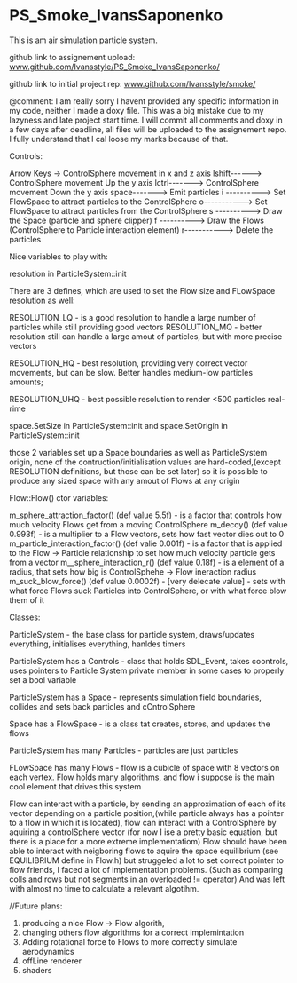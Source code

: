 # PS_Smoke_IvansSaponenko

This is am air simulation particle system.

github link to assignement upload:
www.github.com/Ivansstyle/PS_Smoke_IvansSaponenko/

github link to initial project rep:
www.github.com/Ivansstyle/smoke/

@comment:
    I am really sorry I havent provided any specific information in my code,
    neither I made a doxy file. This was a big mistake due to my lazyness 
    and late project start time. I will commit all comments and doxy in 
    a few days after deadline, all files will be uploaded to the assignement repo.
    I fully understand that I cal loose my marks because of that.
    

Controls:

Arrow Keys ->   ControlSphere movement in x and z axis
lshift------>   ControlSphere movement Up the y axis
lctrl------->   ControlSphere movement Down the y axis
space------->   Emit particles
i ---------->   Set FlowSpace to attract particles to the ControlSphere
o----------->   Set FlowSpace to attract particles from the ControlSphere
s ---------->   Draw the Space (particle and sphere clipper)
f ---------->   Draw the Flows (ControlSphere to Particle interaction element)
r----------->   Delete the particles

Nice variables to play with: 

resolution in ParticleSystem::init

There are 3 defines, which are used to set the Flow size and FLowSpace resolution as well:

RESOLUTION_LQ - is a good resolution to handle a large number of particles while still 
                providing good vectors
RESOLUTION_MQ - better resolution still can handle a large amout of particles, but with more precise vectors

RESOLUTION_HQ - best resolution, providing very correct vector movements, but can be slow. Better handles 
                medium-low particles amounts;

RESOLUTION_UHQ - best possible resolution to render <500 particles real-rime

space.SetSize in ParticleSystem::init and space.SetOrigin in ParticleSystem::init

those 2 variables set up a Space boundaries as well as ParticleSystem origin,
none of the contruction/initialisation values are hard-coded,(except RESOLUTION definitions, but those can be set later) so it is possible to produce
any sized space with any amout of Flows at any origin

Flow::Flow() ctor variables:

m_sphere_attraction_factor()    (def value 5.5f)    - is a factor that controls how much velocity Flows get from a moving ControlSphere 
m_decoy()                       (def value 0.993f)  - is a multiplier to a Flow vectors, sets how fast vector dies out to 0
m_particle_interaction_factor() (def valie 0.001f)  - is a factor that is applied to the Flow -> Particle relationship to set how much velocity particle gets from a vector
m__sphere_interaction_r()       (def value 0.18f)   - is a element of a radius, that sets how big is ControlSphehe -> Flow ineraction radius
m_suck_blow_force()             (def value 0.0002f) - [very delecate value] - sets with what force Flows suck Particles into ControlSphere, or with what force blow them of it

Classes:

ParticleSystem  - the base class for particle system, draws/updates everything, initialises everything, hanldes timers

ParticleSystem has a Controls - class that holds SDL_Event, takes coontrols, uses pointers to Particle System private member in some cases to properly set a bool variable

ParticleSystem has a Space  -  represents simulation field boundaries, collides and sets back particles and cCntrolSphere

Space has a FlowSpace - is a class tat creates, stores, and updates the flows

ParticleSystem has many Particles - particles are just particles 

FLowSpace has many Flows - flow is a cubicle of space with 8 vectors on each vertex. Flow holds many algorithms, and flow i suppose is the main cool element that drives this system

Flow can interact with a particle, by sending an approximation of each of its vector depending on a particle position,(while particle always has a pointer to a flow in which  it is 
located), flow can interact with a ControlSphere by aquiring a controlSphere vector (for now I ise a pretty basic equation, but there is a place for a more extreme implementatiom)
Flow should have been able to interact with neigboring flows to aquire the space equilibrium (see EQUILIBRIUM define in Flow.h) but struggeled a lot to set correct pointer to 
flow friends, I faced a lot of implementation problems. (Such as comparing colls and rows but not segments in an overloaded != operator) And was left with almost no time to calculate 
a relevant algotihm. 

//Future plans:
1) producing a nice Flow -> Flow algorith,
2) changing others flow algorithms for a correct implemintation
3) Adding rotational force to Flows to more correctly simulate aerodynamics
4) offLine renderer
5) shaders





